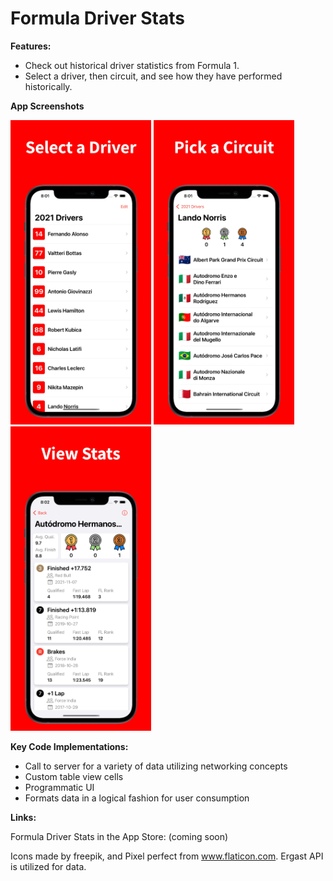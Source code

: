 # Formula Driver Stats


**Features:**

- Check out historical driver statistics from Formula 1. 
- Select a driver, then circuit, and see how they have performed historically.


**App Screenshots**

<img src="Screenshots/1.jpg" width="225"> <img src="Screenshots/2.jpg" width="225"> <img src="Screenshots/3.jpg" width="225">

**Key Code Implementations:**
- Call to server for a variety of data utilizing networking concepts
- Custom table view cells
- Programmatic UI
- Formats data in a logical fashion for user consumption

**Links:**

Formula Driver Stats in the App Store: (coming soon)

Icons made by freepik, and Pixel perfect from www.flaticon.com. Ergast API is utilized for data.

